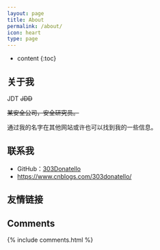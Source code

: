 ```yaml
---
layout: page
title: About
permalink: /about/
icon: heart
type: page
---
```


* content
{:toc}

## 关于我

JDT
~~JDD~~

~~某安全公司，安全研究员。~~



通过我的名字在其他网站或许也可以找到我的一些信息。


## 联系我

* GitHub：[303Donatello](https://github.com/gitworldhero)
* https://www.cnblogs.com/303donatello/



## 友情链接


## Comments

{% include comments.html %}
